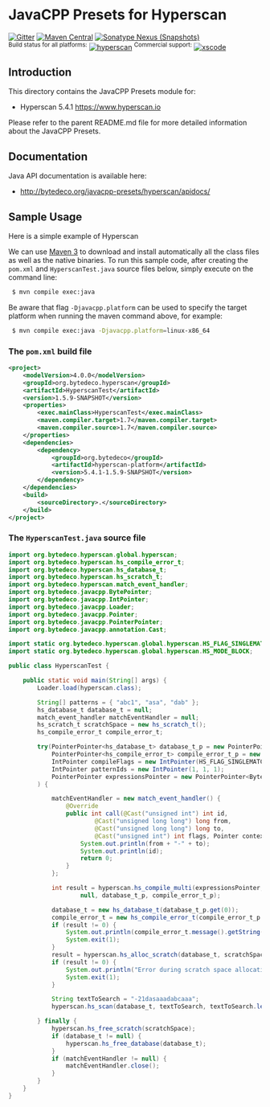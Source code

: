 JavaCPP Presets for Hyperscan
=============================

[![Gitter](https://badges.gitter.im/bytedeco/javacpp.svg)](https://gitter.im/bytedeco/javacpp) [![Maven Central](https://maven-badges.herokuapp.com/maven-central/org.bytedeco/hyperscan/badge.svg)](https://maven-badges.herokuapp.com/maven-central/org.bytedeco/hyperscan) [![Sonatype Nexus (Snapshots)](https://img.shields.io/nexus/s/https/oss.sonatype.org/org.bytedeco/hyperscan.svg)](http://bytedeco.org/builds/)  
<sup>Build status for all platforms:</sup> [![hyperscan](https://github.com/bytedeco/javacpp-presets/workflows/hyperscan/badge.svg)](https://github.com/bytedeco/javacpp-presets/actions?query=workflow%3Ahyperscan)  <sup>Commercial support:</sup> [![xscode](https://img.shields.io/badge/Available%20on-xs%3Acode-blue?style=?style=plastic&logo=appveyor&logo=data:image/png;base64,iVBORw0KGgoAAAANSUhEUgAAAEAAAABACAMAAACdt4HsAAAAGXRFWHRTb2Z0d2FyZQBBZG9iZSBJbWFnZVJlYWR5ccllPAAAAAZQTFRF////////VXz1bAAAAAJ0Uk5T/wDltzBKAAAAlUlEQVR42uzXSwqAMAwE0Mn9L+3Ggtgkk35QwcnSJo9S+yGwM9DCooCbgn4YrJ4CIPUcQF7/XSBbx2TEz4sAZ2q1RAECBAiYBlCtvwN+KiYAlG7UDGj59MViT9hOwEqAhYCtAsUZvL6I6W8c2wcbd+LIWSCHSTeSAAECngN4xxIDSK9f4B9t377Wd7H5Nt7/Xz8eAgwAvesLRjYYPuUAAAAASUVORK5CYII=)](https://xscode.com/bytedeco/javacpp-presets)


Introduction
------------
This directory contains the JavaCPP Presets module for:

 * Hyperscan 5.4.1  https://www.hyperscan.io

Please refer to the parent README.md file for more detailed information about the JavaCPP Presets.


Documentation
-------------
Java API documentation is available here:

 * http://bytedeco.org/javacpp-presets/hyperscan/apidocs/


Sample Usage
------------
Here is a simple example of Hyperscan

We can use [Maven 3](http://maven.apache.org/) to download and install automatically all the class files as well as the native binaries. To run this sample code, after creating the `pom.xml` and `HyperscanTest.java` source files below, simply execute on the command line:
```bash
 $ mvn compile exec:java
```

Be aware that flag `-Djavacpp.platform` can be used to specify the target platform when running the maven command above, for example:
```bash
 $ mvn compile exec:java -Djavacpp.platform=linux-x86_64
```

### The `pom.xml` build file
```xml
<project>
    <modelVersion>4.0.0</modelVersion>
    <groupId>org.bytedeco.hyperscan</groupId>
    <artifactId>HyperscanTest</artifactId>
    <version>1.5.9-SNAPSHOT</version>
    <properties>
        <exec.mainClass>HyperscanTest</exec.mainClass>
        <maven.compiler.target>1.7</maven.compiler.target>
        <maven.compiler.source>1.7</maven.compiler.source>
    </properties>
    <dependencies>
        <dependency>
            <groupId>org.bytedeco</groupId>
            <artifactId>hyperscan-platform</artifactId>
            <version>5.4.1-1.5.9-SNAPSHOT</version>
        </dependency>
    </dependencies>
    <build>
        <sourceDirectory>.</sourceDirectory>
    </build>
</project>
```

### The `HyperscanTest.java` source file
```java
import org.bytedeco.hyperscan.global.hyperscan;
import org.bytedeco.hyperscan.hs_compile_error_t;
import org.bytedeco.hyperscan.hs_database_t;
import org.bytedeco.hyperscan.hs_scratch_t;
import org.bytedeco.hyperscan.match_event_handler;
import org.bytedeco.javacpp.BytePointer;
import org.bytedeco.javacpp.IntPointer;
import org.bytedeco.javacpp.Loader;
import org.bytedeco.javacpp.Pointer;
import org.bytedeco.javacpp.PointerPointer;
import org.bytedeco.javacpp.annotation.Cast;

import static org.bytedeco.hyperscan.global.hyperscan.HS_FLAG_SINGLEMATCH;
import static org.bytedeco.hyperscan.global.hyperscan.HS_MODE_BLOCK;

public class HyperscanTest {

    public static void main(String[] args) {
        Loader.load(hyperscan.class);

        String[] patterns = { "abc1", "asa", "dab" };
        hs_database_t database_t = null;
        match_event_handler matchEventHandler = null;
        hs_scratch_t scratchSpace = new hs_scratch_t();
        hs_compile_error_t compile_error_t;

        try(PointerPointer<hs_database_t> database_t_p = new PointerPointer<hs_database_t>(1);
            PointerPointer<hs_compile_error_t> compile_error_t_p = new PointerPointer<hs_compile_error_t>(1);
            IntPointer compileFlags = new IntPointer(HS_FLAG_SINGLEMATCH, HS_FLAG_SINGLEMATCH, HS_FLAG_SINGLEMATCH);
            IntPointer patternIds = new IntPointer(1, 1, 1);
            PointerPointer expressionsPointer = new PointerPointer<BytePointer>(patterns)
        ) {

            matchEventHandler = new match_event_handler() {
                @Override
                public int call(@Cast("unsigned int") int id,
                        @Cast("unsigned long long") long from,
                        @Cast("unsigned long long") long to,
                        @Cast("unsigned int") int flags, Pointer context) {
                    System.out.println(from + "-" + to);
                    System.out.println(id);
                    return 0;
                }
            };

            int result = hyperscan.hs_compile_multi(expressionsPointer, compileFlags, patternIds, 3, HS_MODE_BLOCK,
                    null, database_t_p, compile_error_t_p);

            database_t = new hs_database_t(database_t_p.get(0));
            compile_error_t = new hs_compile_error_t(compile_error_t_p.get(0));
            if (result != 0) {
                System.out.println(compile_error_t.message().getString());
                System.exit(1);
            }
            result = hyperscan.hs_alloc_scratch(database_t, scratchSpace);
            if (result != 0) {
                System.out.println("Error during scratch space allocation");
                System.exit(1);
            }

            String textToSearch = "-21dasaaadabcaaa";
            hyperscan.hs_scan(database_t, textToSearch, textToSearch.length(), 0, scratchSpace, matchEventHandler, expressionsPointer);

        } finally {
            hyperscan.hs_free_scratch(scratchSpace);
            if (database_t != null) {
                hyperscan.hs_free_database(database_t);
            }
            if (matchEventHandler != null) {
                matchEventHandler.close();
            }
        }
    }
}
```
